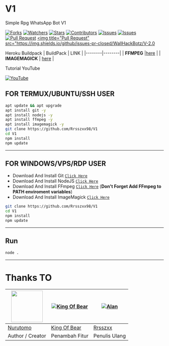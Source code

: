 # V1
Simple Rpg WhatsApp Bot V1

<a href="https://github.com/WallhackBotz/V1/network/members"><img title="Forks" src="https://img.shields.io/github/forks/WallHackBotz/V1?label=Forks&color=blue&style=flat-square"></a>
<a href="https://github.com/WallHackBotz/V1/watchers"><img title="Watchers" src="https://img.shields.io/github/watchers/WallHackBotz/V1?label=Watchers&color=green&style=flat-square"></a>
<a href="https://github.com/WallHackBotz/V1/stargazers"><img title="Stars" src="https://img.shields.io/github/stars/WallHackBotz/V1?label=Stars&color=yellow&style=flat-square"></a>
<a href="https://github.com/WallHackBotz/V1/graphs/contributors"><img title="Contributors" src="https://img.shields.io/github/contributors/WallHackBotz/V1?label=Contributors&color=blue&style=flat-square"></a>
<a href="https://github.com/saipulanuar/v18/issues"><img title="Issues" src="https://img.shields.io/github/issues/saipulanuar/v18?label=Issues&color=success&style=flat-square"></a>
<a href="https://github.com/saipulanuar/v18/issues?q=is%3Aissue+is%3Aclosed"><img title="Issues" src="https://img.shields.io/github/issues-closed/saipulanuar/v18?label=Issues&color=red&style=flat-square"></a>
<a href="https://github.com/saipulanuar/v18/pulls"><img title="Pull Request" src="https://img.shields.io/github/issues-pr/saipulanuar/v18?label=PullRequest&color=success&style=flat-square"></a>
<a href="https://github.com/saipulanuar/v18/pulls?q=is%3Apr+is%3Aclosed"><img title="Pull Request" src="https://img.shields.io/github/issues-pr-closed/WallHackBotz/V-2.0


Heroku Buildpack
| BuildPack | LINK |
|--------|--------|
| **FFMPEG** |[here](https://github.com/jonathanong/heroku-buildpack-ffmpeg-latest) |
| **IMAGEMAGICK** | [here](https://github.com/DuckyTeam/heroku-buildpack-imagemagick) |

Tutorial YouTube

[![YouTube](https://img.shields.io/badge/YouTube-Video-red)](https://youtu.be/DzNIL45qHaM)
## FOR TERMUX/UBUNTU/SSH USER

```bash
apt update && apt upgrade
apt install git -y
apt install nodejs -y
apt install ffmpeg -y
apt install imagemagick -y
git clone https://github.com/Rrsszxx98/V1
cd V1
npm install
npm update
```
---------

## FOR WINDOWS/VPS/RDP USER

* Download And Install Git [`Click Here`](https://git-scm.com/downloads)
* Download And Install NodeJS [`Click Here`](https://nodejs.org/en/download)
* Download And Install FFmpeg [`Click Here`](https://ffmpeg.org/download.html) (**Don't Forget Add FFmpeg to PATH enviroment variables**)
* Download And Install ImageMagick [`Click Here`](https://imagemagick.org/script/download.php)

```bash
git clone https://github.com/Rrsszxx98/V1
cd V1
npm install
npm update
```

---------

## Run

```bash
node .
```

---------

# Thanks TO

<a href="https://github.com/Nurutomo"><img src="https://github.com/Nurutomo.png?size=100" width="100" height="100"></a> | [![King Of Bear](https://github.com/saipulanuar.png?size=100)](https://github.com/saipulanuar) |  [![Alan](https://github.com/Rrsszxx98.png?size=100)](https://github.com/WallHackbotz) 
---|---|---
[Nurutomo](https://github.com/Nurutomo)  | [King Of Bear](https://github.com/saipulanuar) | [Rrsszxx](https://github.com/Rrsszxx98)
Author / Creator| Penambah Fitur | Penulis Ulang 
